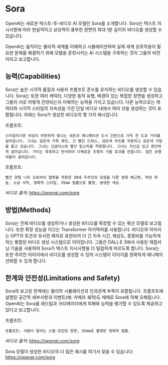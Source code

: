 # Sora

OpenAI는 새로운 텍스트-투-비디오 AI 모델인 Sora를 소개합니다. Sora는 텍스트 지시사항에 따라 현실적이고 상상력이 풍부한 장면의 최대 1분 길이의 비디오를 생성할 수 있습니다.

OpenAI는 움직이는 물리적 세계를 이해하고 시뮬레이션하며 실제 세계 상호작용이 필요한 문제를 해결하기 위해 모델을 훈련시키는 AI 시스템을 구축하는 것이 그들의 비전이라고 보고합니다.

## 능력(Capabilities)

Sora는 높은 시각적 품질과 사용자 프롬프트 준수를 유지하는 비디오를 생성할 수 있습니다. Sora는 또한 여러 캐릭터, 다양한 동작 유형, 배경이 있는 복잡한 장면을 생성하고 그들이 서로 어떻게 관련되는지 이해하는 능력을 가지고 있습니다. 다른 능력으로는 캐릭터와 시각적 스타일의 지속성을 가진 단일 비디오 내에서 여러 샷을 생성하는 것이 포함됩니다. 아래는 Sora가 생성한 비디오의 몇 가지 예시입니다.

프롬프트:
```
스타일리시한 여성이 따뜻하게 빛나는 네온과 애니메이션 도시 간판으로 가득 찬 도쿄 거리를 걸어갑니다. 그녀는 검은색 가죽 재킷, 긴 빨간 드레스, 검은색 부츠를 착용하고 검은색 가방을 들고 있습니다. 그녀는 선글라스와 빨간 립스틱을 착용합니다. 그녀는 자신감 있고 편안하게 걸어갑니다. 거리는 축축하고 반사되어 다채로운 조명의 거울 효과를 만듭니다. 많은 보행자들이 걸어갑니다.
```

프롬프트:
```
빨간 양털 니트 오토바이 헬멧을 착용한 30세 우주인의 모험을 다룬 영화 예고편, 파란 하늘, 소금 사막, 영화적 스타일, 35mm 필름으로 촬영, 생생한 색상.
```

*비디오 출처: https://openai.com/sora*

## 방법(Methods)
Sora는 전체 비디오를 생성하거나 생성된 비디오를 확장할 수 있는 확산 모델로 보고됩니다. 또한 확장 성능을 이끄는 Transformer 아키텍처를 사용합니다. 비디오와 이미지는 GPT의 토큰과 유사한 패치로 표현되어 더 긴 지속 시간, 해상도, 종횡비를 가능하게 하는 통합된 비디오 생성 시스템으로 이어집니다. 그들은 DALL·E 3에서 사용된 재캡셔닝 기술을 사용하여 Sora가 텍스트 지시사항을 더 밀접하게 따르도록 합니다. Sora는 또한 주어진 이미지에서 비디오를 생성할 수 있어 시스템이 이미지를 정확하게 애니메이션화할 수 있게 합니다.

## 한계와 안전성(Limitations and Safety)

Sora의 보고된 한계에는 물리학 시뮬레이션과 인과관계 부족이 포함됩니다. 프롬프트에 설명된 공간적 세부사항과 이벤트(예: 카메라 궤적)도 때때로 Sora에 의해 오해됩니다. OpenAI는 Sora를 레드팀과 크리에이터에게 피해와 능력을 평가할 수 있도록 제공하고 있다고 보고합니다.

프롬프트:
```
프롬프트: 사람이 달리는 스텝-프린팅 장면, 35mm로 촬영된 영화적 필름.
```

*비디오 출처: https://openai.com/sora*

Sora 모델이 생성한 비디오의 더 많은 예시를 여기서 찾을 수 있습니다: https://openai.com/sora
